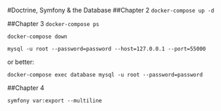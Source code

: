 #Doctrine, Symfony & the Database
##Chapter 2
```docker-compose up -d```

##Chapter 3
```docker-compose ps```

```docker-compose down```

```mysql -u root --password=password --host=127.0.0.1 --port=55000```

or better:

```docker-compose exec database mysql -u root --password=password```

##Chapter 4

```symfony var:export --multiline```


